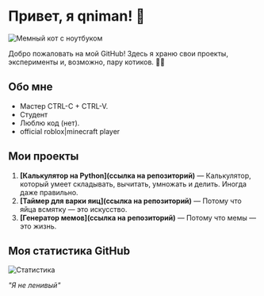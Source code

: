 # Привет, я qniman! 🚀

![Мемный кот с ноутбуком](https://media.giphy.com/media/JIX9t2j0ZTN9S/giphy.gif)

Добро пожаловать на мой GitHub! Здесь я храню свои проекты, эксперименты и, возможно, пару котиков. 🐱‍💻

## Обо мне

- Мастер CTRL-C + CTRL-V.
- Студент
- Люблю код (нет).
- official roblox|minecraft player

## Мои проекты

1. **[Калькулятор на Python](ссылка на репозиторий)** — Калькулятор, который умеет складывать, вычитать, умножать и делить. Иногда даже правильно.
2. **[Таймер для варки яиц](ссылка на репозиторий)** — Потому что яйца всмятку — это искусство.
3. **[Генератор мемов](ссылка на репозиторий)** — Потому что мемы — это жизнь.

## Моя статистика GitHub

![Статистика](https://github-readme-stats.vercel.app/api?username=qniman&show_icons=true&theme=radical)

*"Я не ленивый"*
